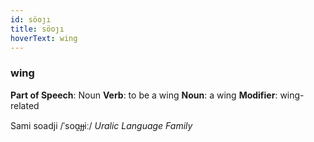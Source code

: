 ```yaml
---
id: söoȷı
title: söoȷı
hoverText: wing
---
```


### wing

**Part of Speech**: Noun
**Verb**: to be a wing
**Noun**: a wing
**Modifier**: wing-related

Sami soadji /ˈsoɑ̯ɟɟiː/
*Uralic Language Family*